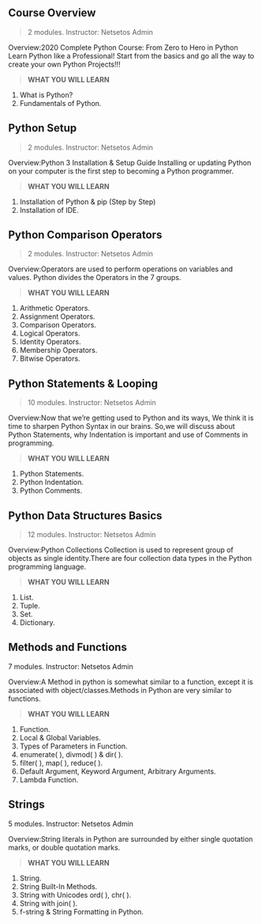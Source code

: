 ## Course Overview
> 2 modules. Instructor: Netsetos Admin 

Overview:2020 Complete Python Course: From Zero to Hero in Python
Learn Python like a Professional! Start from the basics and go all the way to create your own
Python Projects!!!

> **WHAT YOU WILL LEARN**
1. What is Python?
1. Fundamentals of Python.

## Python Setup
> 2 modules. Instructor: Netsetos Admin 

Overview:Python 3 Installation & Setup Guide Installing or updating Python on your computer is the first step to becoming a Python programmer.

> **WHAT YOU WILL LEARN**
1. Installation of Python & pip (Step by Step)
2. Installation of IDE.

## Python Comparison Operators  
> 2 modules. Instructor: Netsetos Admin 

Overview:Operators are used to perform operations on variables and values.
Python divides the Operators in the 7 groups.

> **WHAT YOU WILL LEARN**
1. Arithmetic Operators.
2. Assignment Operators.
3. Comparison Operators.
4. Logical Operators.
5. Identity Operators.
6. Membership Operators.
7. Bitwise Operators.


## Python Statements & Looping
> 10 modules. Instructor: Netsetos Admin 

Overview:Now that we’re getting used to Python and its ways, We think it is time to sharpen Python Syntax in our brains.
So,we will discuss about Python Statements, why Indentation is important and use of Comments in programming.

> **WHAT YOU WILL LEARN**

1. Python Statements.
2. Python Indentation.
3. Python Comments.

## Python Data Structures Basics
> 12 modules. Instructor: Netsetos Admin 

Overview:Python Collections
Collection is used to represent group of objects as single identity.There are four collection data types in the Python programming language.

> **WHAT YOU WILL LEARN**
1. List.
2. Tuple.
3. Set.
4. Dictionary.

## Methods and Functions
7 modules. Instructor: Netsetos Admin

Overview:A Method in python is somewhat similar to a function, except it is associated with object/classes.Methods in Python are very similar to functions.

> **WHAT YOU WILL LEARN**
1. Function.
2. Local & Global Variables.
3. Types of Parameters in Function.
4. enumerate( ), divmod( ) & dir( ).
5. filter( ), map( ), reduce( ).
6. Default Argument, Keyword Argument, Arbitrary Arguments.
7. Lambda Function.

## Strings
5 modules. Instructor: Netsetos Admin 

Overview:String literals in Python are surrounded by either single quotation marks, or double quotation marks.
> **WHAT YOU WILL LEARN**
1. String.
2. String Built-In Methods.
3. String with Unicodes ord( ), chr( ).
4. String with join( ).
5. f-string & String Formatting in Python.

